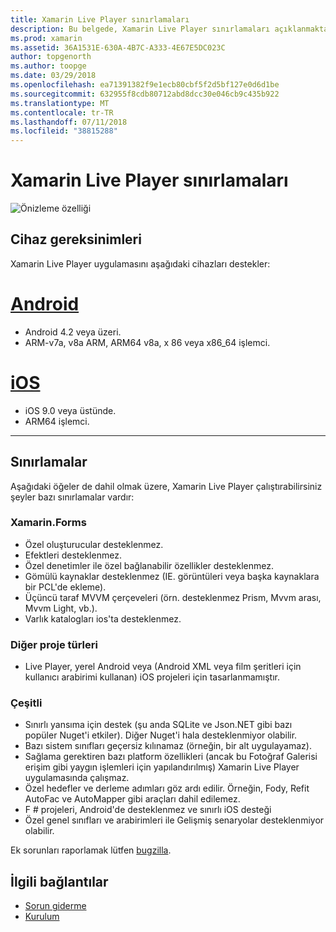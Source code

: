 ```yaml
---
title: Xamarin Live Player sınırlamaları
description: Bu belgede, Xamarin Live Player sınırlamaları açıklanmaktadır. Bu cihaz gereksinimleri açıklanır, proje türleri ve diğer çeşitli konuların ile çalışır özellikleri.
ms.prod: xamarin
ms.assetid: 36A1531E-630A-4B7C-A333-4E67E5DC023C
author: topgenorth
ms.author: toopge
ms.date: 03/29/2018
ms.openlocfilehash: ea71391382f9e1ecb80cbf5f2d5bf127e0d6d1be
ms.sourcegitcommit: 632955f8cdb80712abd8dcc30e046cb9c435b922
ms.translationtype: MT
ms.contentlocale: tr-TR
ms.lasthandoff: 07/11/2018
ms.locfileid: "38815288"
---
```

# <a name="limitations-of-xamarin-live-player"></a>Xamarin Live Player sınırlamaları

![Önizleme özelliği](~/media/shared/preview.png)

## <a name="device-requirements"></a>Cihaz gereksinimleri
Xamarin Live Player uygulamasını aşağıdaki cihazları destekler:

# <a name="androidtabandroid"></a>[Android](#tab/android)

- Android 4.2 veya üzeri.
- ARM-v7a, v8a ARM, ARM64 v8a, x 86 veya x86_64 işlemci.

# <a name="iostabios"></a>[iOS](#tab/ios)

- iOS 9.0 veya üstünde.
- ARM64 işlemci.

-----

## <a name="limitations"></a>Sınırlamalar

Aşağıdaki öğeler de dahil olmak üzere, Xamarin Live Player çalıştırabilirsiniz şeyler bazı sınırlamalar vardır:

### <a name="xamarinforms"></a>Xamarin.Forms

- Özel oluşturucular desteklenmez.
- Efektleri desteklenmez.
- Özel denetimler ile özel bağlanabilir özellikler desteklenmez.
- Gömülü kaynaklar desteklenmez (IE. görüntüleri veya başka kaynaklara bir PCL'de ekleme).
- Üçüncü taraf MVVM çerçeveleri (örn. desteklenmez Prism, Mvvm arası, Mvvm Light, vb.).
- Varlık katalogları ios'ta desteklenmez.

### <a name="other-project-types"></a>Diğer proje türleri

- Live Player, yerel Android veya (Android XML veya film şeritleri için kullanıcı arabirimi kullanan) iOS projeleri için tasarlanmamıştır.

### <a name="misc"></a>Çeşitli

- Sınırlı yansıma için destek (şu anda SQLite ve Json.NET gibi bazı popüler Nuget'i etkiler). Diğer Nuget'i hala desteklenmiyor olabilir.
- Bazı sistem sınıfları geçersiz kılınamaz (örneğin, bir alt uygulayamaz).
- Sağlama gerektiren bazı platform özellikleri (ancak bu Fotoğraf Galerisi erişim gibi yaygın işlemleri için yapılandırılmış) Xamarin Live Player uygulamasında çalışmaz.
- Özel hedefler ve derleme adımları göz ardı edilir. Örneğin, Fody, Refit AutoFac ve AutoMapper gibi araçları dahil edilemez.
- F # projeleri, Android'de desteklenmez ve sınırlı iOS desteği
- Özel genel sınıfları ve arabirimleri ile Gelişmiş senaryolar desteklenmiyor olabilir.

Ek sorunları raporlamak lütfen [bugzilla](https://aka.ms/live-player-report-issue).

## <a name="related-links"></a>İlgili bağlantılar

- [Sorun giderme](~/tools/live-player/troubleshooting.md)
- [Kurulum](~/tools/live-player/install.md)
